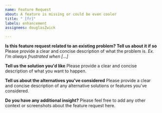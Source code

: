 ```yaml
---
name: Feature Request
about: A feature is missing or could be even cooler
title: " [fr]"
labels: enhancement
assignees: douglasZwick

---
```


**Is this feature request related to an existing problem? Tell us about it if so**
Please provide a clear and concise description of what the problem is. *Ex. I'm always frustrated when [...]*

**Tell us the solution you'd like**
Please provide a clear and concise description of what you want to happen.

**Tell us about the alternatives you've considered**
Please provide a clear and concise description of any alternative solutions or features you've considered.

**Do you have any additional insight?**
Please feel free to add any other context or screenshots about the feature request here.
